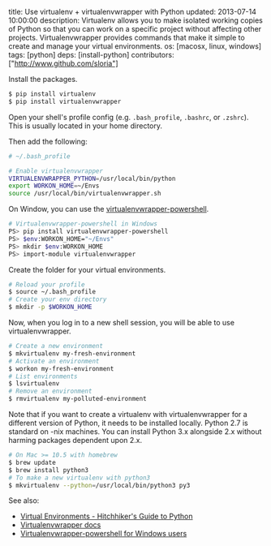 title: Use virtualenv + virtualenvwrapper with Python
updated: 2013-07-14 10:00:00
description: Virtualenv allows you to make isolated working copies of Python so that you can work on a specific project without affecting other projects. Virtualenvwrapper provides commands that make it simple to create and manage your virtual environments.
os: [macosx, linux, windows]
tags: [python]
deps: [install-python]
contributors: ["http://www.github.com/sloria"] 

Install the packages.

```bash
$ pip install virtualenv
$ pip install virtualenvwrapper
```


Open your shell's profile config (e.g. `.bash_profile`, `.bashrc`, or `.zshrc`). This is usually located in your home directory.

Then add the following:

```bash
# ~/.bash_profile

# Enable virtualenvwrapper 
VIRTUALENVWRAPPER_PYTHON=/usr/local/bin/python
export WORKON_HOME=~/Envs
source /usr/local/bin/virtualenvwrapper.sh
```

On Window, you can use the [virtualenvwrapper-powershell][].

```bash
# Virtualenvwrapper-powershell in Windows
PS> pip install virtualenvwrapper-powershell
PS> $env:WORKON_HOME="~/Envs"
PS> mkdir $env:WORKON_HOME
PS> import-module virtualenvwrapper
```

Create the folder for your virtual environments.

```bash
# Reload your profile
$ source ~/.bash_profile
# Create your env directory
$ mkdir -p $WORKON_HOME
```

Now, when you log in to a new shell session, you will be able to use virtualenvwrapper.

```bash
# Create a new environment
$ mkvirtualenv my-fresh-environment
# Activate an environment
$ workon my-fresh-environment
# List environments
$ lsvirtualenv
# Remove an environment
$ rmvirtualenv my-polluted-environment
```

Note that if you want to create a virtualenv with virtualenvwrapper for a different version 
of Python, it needs to be installed locally.  Python 2.7 is standard on -nix machines.  You 
can install Python 3.x alongside 2.x without harming packages dependent upon 2.x.
```bash
# On Mac >= 10.5 with homebrew
$ brew update
$ brew install python3
# To make a new virtualenv with python3
$ mkvirtualenv --python=/usr/local/bin/python3 py3
```

See also:

- [Virtual Environments - Hitchhiker's Guide to Python](http://docs.python-guide.org/en/latest/dev/virtualenvs.html)
- [Virtualenvwrapper docs](http://virtualenvwrapper.readthedocs.org/en/latest/) 
- [Virtualenvwrapper-powershell for Windows users][virtualenvwrapper-powershell]

[virtualenvwrapper-powershell]: https://bitbucket.org/guillermooo/virtualenvwrapper-powershell
